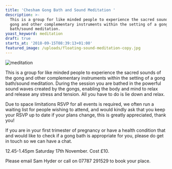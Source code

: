 ```yaml
---
title: 'Chesham Gong Bath and Sound Meditation '
description: >-
  This is a group for like minded people to experience the sacred sounds of the
  gong and other complementary instruments within the setting of a gong
  bath/sound meditation.
yoast_keyword: meditation
draft: true
starts_at: '2018-09-15T08:39:13+01:00'
featured_image: /uploads/floating-sound-meditation-copy.jpg
---
```

![meditation](/uploads/floating-sound-meditation-copy.jpg)

This is a group for like minded people to experience the sacred sounds of the gong and other complementary instruments within the setting of a gong bath/sound meditation. During the session you are bathed in the powerful sound waves created by the gongs, enabling the body and mind to relax and release any stress and tension. All you have to do is lie down and relax.

Due to space limitations RSVP for all events is required, we often run a waiting list for people wishing to attend, and would kindly ask that you keep your RSVP up to date if your plans change, this is greatly appreciated, thank you!

If you are in your first trimester of pregnancy or have a health condition that and would like to check if a gong bath is appropriate for you, please do get in touch so we can have a chat.

12.45-1.45pm Saturday 17th November. Cost £10.

Please email Sam Hyder or call on 07787 291529 to book your place.
